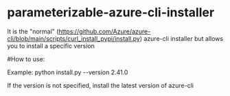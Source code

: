 # parameterizable-azure-cli-installer
It is the "normal" (https://github.com/Azure/azure-cli/blob/main/scripts/curl_install_pypi/install.py) azure-cli installer but allows you to install a specific version

#How to use:

Example:
python install.py --version 2.41.0

If the version is not specified, install the latest version of azure-cli
